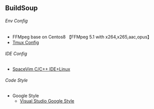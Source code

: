 ## BuildSoup


###### Env Config
   
   * FFMpeg base on Centos8 【FFMpeg 5.1 with x264,x265,aac,opus】
   * [Tmux Config](https://github.com/mrbeardad/DotFiles/blob/master/tmux/tmux.conf)

###### IDE Config

 * [SpaceVim C/C++ IDE+Linux](https://github.com/mrbeardad/SpaceVim) 



###### Code Style

* Google Style
   * [Visual Studio Google Style](https://blog.csdn.net/qq_33101873/article/details/121426522)
